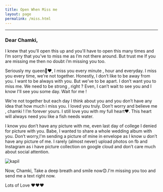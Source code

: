 ```yaml
---
title: Open When Miss me
layout: page
permalink: /miss.html
---
```

<hr />

### Dear Chamki,

I knew that you'll open this up and you'll have to open this many times
and I’m sorry that you’ve to miss me as I’m not there around. But trust me If you are missing me then no doubt i’m missing you too.

Seriously my queen👰❤, I miss you every minute , hour and everyday. I miss you every time, we're not together. Honestly, I don’t like to be away from you. I want to be always with you. But we've to be apart.
I don’t want you to miss me. We need to be strong , right ? Even, I can’t 
wait to see you and I know I'll see you some day. Wait for me !

We're not together but each day I think about you and you don’t have 
any idea that how much i miss you. I loved you truly. Don’t worry and 
believe me , chamki ! I’m forever yours. I still love you with my full heart❤. This heart will always need you like a fish needs water.

I know you don’t have any picture with me, even last day of college I 
denied for picture with you. Babe, I wanted to share a whole wedding 
album with you. Don’t worry,I'm sending a picture of mine in envelope as I know u don’t have any picture of me. I rarely (almost never)upload photos on fb and Instagram as i have picture collection on google cloud and don’t care much about social attention.

![kapil][photo]

Now, Chamki, Take a deep breath and smile now😊.I'm missing you too and
send me a text right now.

Lots of Love
❤❤❤

[photo]: https://scontent.fdel3-1.fna.fbcdn.net/v/t1.0-9/fr/cp0/e15/q65/39130024_146787332900481_2960427524414242816_n.jpg?_nc_cat=0&efg=eyJpIjoidCJ9&oh=eb1815c162a5af068f77c35718879bf3&oe=5C006F67 "Kapil"
